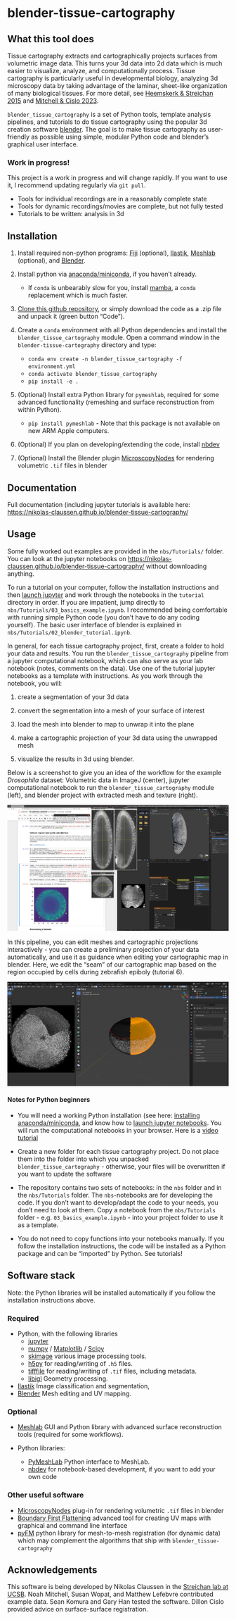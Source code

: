 # blender-tissue-cartography


<!-- WARNING: THIS FILE WAS AUTOGENERATED! DO NOT EDIT! -->

## What this tool does

Tissue cartography extracts and cartographically projects surfaces from
volumetric image data. This turns your 3d data into 2d data which is
much easier to visualize, analyze, and computationally process. Tissue
cartography is particularly useful in developmental biology, analyzing
3d microscopy data by taking advantage of the laminar, sheet-like
organization of many biological tissues. For more detail, see [Heemskerk
& Streichan 2015](https://doi.org/10.1038/nmeth.3648) and [Mitchell &
Cislo 2023](https://doi.org/10.1038/s41592-023-02081-w).

`blender_tissue_cartography` is a set of Python tools, template analysis
pipelines, and tutorials to do tissue cartography using the popular 3d
creation software [blender](https://www.blender.org/). The goal is to
make tissue cartography as user-friendly as possible using simple,
modular Python code and blender’s graphical user interface.

### Work in progress!

This project is a work in progress and will change rapidly. If you want
to use it, I recommend updating regularly via `git pull`.

- Tools for individual recordings are in a reasonably complete state
- Tools for dynamic recordings/movies are complete, but not fully tested
- Tutorials to be written: analysis in 3d

## Installation

1.  Install required non-python programs: [Fiji](https://fiji.sc/)
    (optional), [Ilastik](https://www.ilastik.org/),
    [Meshlab](https://www.meshlab.net/) (optional), and
    [Blender](https://www.blender.org/).

2.  Install python via
    [anaconda/miniconda](https://docs.anaconda.com/miniconda/miniconda-install/),
    if you haven’t already.

    - If `conda` is unbearably slow for you, install
      [mamba](https://mamba.readthedocs.io/en/latest/index.html), a
      `conda` replacement which is much faster.

3.  [Clone this github
    repository](https://docs.github.com/en/repositories/creating-and-managing-repositories/cloning-a-repository),
    or simply download the code as a .zip file and unpack it (green
    button “Code”).

4.  Create a `conda` environment with all Python dependencies and
    install the `blender_tissue_cartography` module. Open a command
    window in the `blender-tissue-cartography` directory and type:

    - `conda env create -n blender_tissue_cartography -f environment.yml`
    - `conda activate blender_tissue_cartography`
    - `pip install -e .`

5.  (Optional) Install extra Python library for `pymeshlab`, required
    for some advanced functionality (remeshing and surface
    reconstruction from within Python).

    - `pip install pymeshlab` - Note that this package is not available
      on new ARM Apple computers.

6.  (Optional) If you plan on developing/extending the code, install
    [nbdev](https://nbdev.fast.ai/)

7.  (Optional) Install the Blender plugin
    [MicroscopyNodes](https://github.com/oanegros/MicroscopyNodes) for
    rendering volumetric `.tif` files in blender

## Documentation

Full documentation (including jupyter tutorials is available here:
https://nikolas-claussen.github.io/blender-tissue-cartography/

## Usage

Some fully worked out examples are provided in the `nbs/Tutorials/`
folder. You can look at the jupyter notebooks on
https://nikolas-claussen.github.io/blender-tissue-cartography/ without
downloading anything.

To run a tutorial on your computer, follow the installation instructions
and then [launch
jupyter](https://docs.jupyter.org/en/latest/running.html) and work
through the notebooks in the `tutorial` directory in order. If you are
impatient, jump directly to `nbs/Tutorials/03_basics_example.ipynb`. I
recommended being comfortable with running simple Python code (you don’t
have to do any coding yourself). The basic user interface of blender is
explained in `nbs/Tutorials/02_blender_tutorial.ipynb`.

In general, for each tissue cartography project, first, create a folder
to hold your data and results. You run the `blender_tissue_cartography`
pipeline from a jupyter computational notebook, which can also serve as
your lab notebook (notes, comments on the data). Use one of the tutorial
jupyter notebooks as a template with instructions. As you work through
the notebook, you will:

1.  create a segmentation of your 3d data

2.  convert the segmentation into a mesh of your surface of interest

3.  load the mesh into blender to map to unwrap it into the plane

4.  make a cartographic projection of your 3d data using the unwrapped
    mesh

5.  visualize the results in 3d using blender.

Below is a screenshot to give you an idea of the workflow for the
example *Drosophila* dataset: Volumetric data in ImageJ (center),
jupyter computational notebook to run the `blender_tissue_cartography`
module (left), and blender project with extracted mesh and texture
(right).

![image.png](index_files/figure-commonmark/cell-7-1-image.png)

In this pipeline, you can edit meshes and cartographic projections
interactively - you can create a preliminary projection of your data
automatically, and use it as guidance when editing your cartographic map
in blender. Here, we edit the “seam” of our cartographic map based on
the region occupied by cells during zebrafish epiboly (tutorial 6).

![image-2.png](index_files/figure-commonmark/cell-8-1-image-2.png)

#### Notes for Python beginners

- You will need a working Python installation (see here: [installing
  anaconda/miniconda](https://docs.anaconda.com/miniconda/miniconda-install/),
  and know how to [launch jupyter
  notebooks](https://docs.jupyter.org/en/latest/running.html). You will
  run the computational notebooks in your browser. Here is a [video
  tutorial](https://www.youtube.com/watch?v=HW29067qVWk)

- Create a new folder for each tissue cartography project. Do not place
  them into the folder into which you unpacked
  `blender_tissue_cartography` - otherwise, your files will be
  overwritten if you want to update the software

- The repository contains two sets of notebooks: in the `nbs` folder and
  in the `nbs/Tutorials` folder. The `nbs`-notebooks are for developing
  the code. If you don’t want to develop/adapt the code to your needs,
  you don’t need to look at them. Copy a notebook from the
  `nbs/Tutorials` folder - e.g. `03_basics_example.ipynb` - into your
  project folder to use it as a template.

- You do not need to copy functions into your notebooks manually. If you
  follow the installation instructions, the code will be installed as a
  Python package and can be “imported” by Python. See tutorials!

## Software stack

Note: the Python libraries will be installed automatically if you follow
the installation instructions above.

### Required

- Python, with the following libraries
  - [jupyter](https://jupyter.org/)
  - [numpy](https://numpy.org/) / [Matplotlib](https://matplotlib.org/)
    / [Scipy](https://scipy.org/)
  - [skimage](https://scikit-image.org) various image processing tools.
  - [h5py](https://www.h5py.org/) for reading/writing of `.h5` files.
  - [tifffile](https://github.com/cgohlke/tifffile/) for reading/writing
    of `.tif` files, including metadata.
  - [libigl](https://libigl.github.io/libigl-python-bindings) Geometry
    processing.
- [Ilastik](https://www.ilastik.org/) Image classification and
  segmentation,
- [Blender](https://www.blender.org/) Mesh editing and UV mapping.

### Optional

- [Meshlab](https://www.meshlab.net/) GUI and Python library with
  advanced surface reconstruction tools (required for some workflows).

- Python libraries:

  - [PyMeshLab](https://pymeshlab.readthedocs.io/en/latest/index.html)
    Python interface to MeshLab.
  - [nbdev](https://nbdev.fast.ai/tutorials/tutorial.html) for
    notebook-based development, if you want to add your own code

### Other useful software

- [MicroscopyNodes](https://github.com/oanegros/MicroscopyNodes) plug-in
  for rendering volumetric `.tif` files in blender
- [Boundary First
  Flattening](https://github.com/GeometryCollective/boundary-first-flattening)
  advanced tool for creating UV maps with graphical and command line
  interface
- [pyFM](https://github.com/RobinMagnet/pyFM) python library for
  mesh-to-mesh registration (for dynamic data) which may complement the
  algorithms that ship with `blender_tissue-cartography`

## Acknowledgements

This software is being developed by Nikolas Claussen in the [Streichan
lab at UCSB](https://streichanlab.physics.ucsb.edu/). Noah Mitchell,
Susan Wopat, and Matthew Lefebvre contributed example data. Sean Komura
and Gary Han tested the software. Dillon Cislo provided advice on
surface-surface registration.
